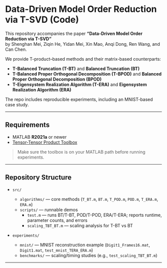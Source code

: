 # Data-Driven Model Order Reduction via T-SVD (Code)

This repository accompanies the paper **“Data-Driven Model Order Reduction via T-SVD”**  
by Shenghan Mei, Ziqin He, Yidan Mei, Xin Mao, Anqi Dong, Ren Wang, and Can Chen.

We provide T-product–based methods and their matrix-based counterparts:

- **T-Balanced Truncation (T-BT)** and **Balanced Truncation (BT)**
- **T-Balanced Proper Orthogonal Decomposition (T-BPOD)** and **Balanced Proper Orthogonal Decomposition (BPOD)**
- **T-Eigensystem Realization Algorithm (T-ERA)** and **Eigensystem Realization Algorithm (ERA)**

The repo includes reproducible experiments, including an MNIST-based case study.

---

## Requirements

- MATLAB **R2021a** or newer
- [Tensor-Tensor Product Toolbox](https://github.com/canyilu/tensor-tensor-product-toolbox)

> Make sure the toolbox is on your MATLAB path before running experiments.

---

## Repository Structure

- `src/`
  - `algorithms/` — core methods (`T_BT.m`, `BT.m`, `T_POD.m`, `POD.m`, `T_ERA.m`, `ERA.m`)
  - `scripts/` — runnable demos
    - `test.m` — runs BT/T-BT, POD/T-POD, ERA/T-ERA; reports runtime, parameter counts, and errors
    - `scaling_TBT_BT.m` — scaling analysis for T-BT vs BT

- `experiments/`
  - `mnist/` — MNIST reconstruction example (`Digit1_Frames16.mat`, `Digit1.mat`, `test_mnist_TERA_ERA.m`)
  - `benchmarks/` — scaling/timing studies (e.g., `test_scaling_TBT_BT.m`)


---
